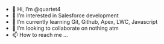 - 👋 Hi, I’m @quartet4
- 👀 I’m interested in Salesforce development
- 🌱 I’m currently learning Git, Github, Apex, LWC, Javascript
- 💞️ I’m looking to collaborate on nothing atm
- 📫 How to reach me ...

<!---
quartet4/quartet4 is a ✨ special ✨ repository because its `README.md` (this file) appears on your GitHub profile.
You can click the Preview link to take a look at your changes.
--->
